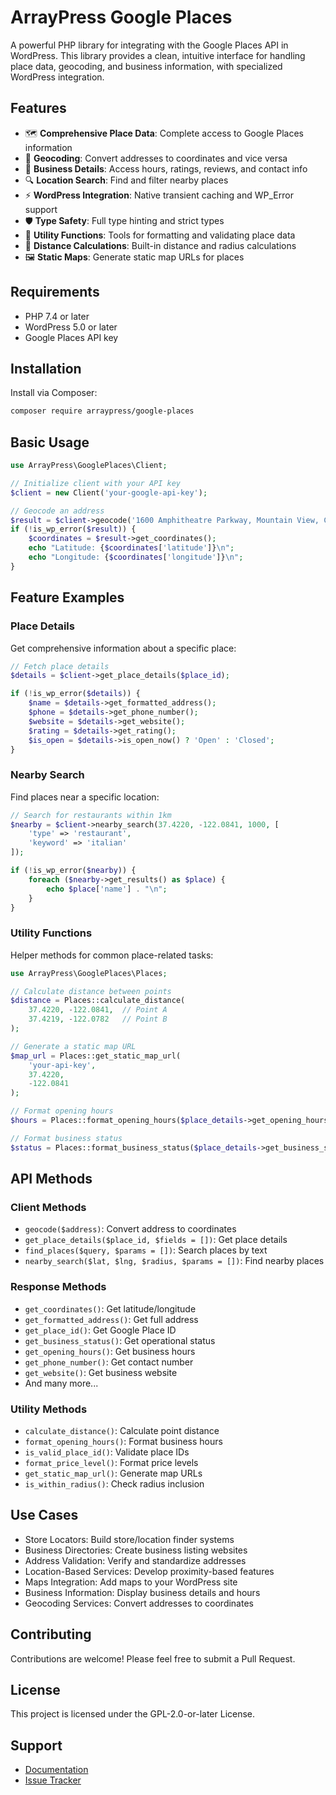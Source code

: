 # ArrayPress Google Places

A powerful PHP library for integrating with the Google Places API in WordPress. This library provides a clean, intuitive interface for handling place data, geocoding, and business information, with specialized WordPress integration.

## Features

- 🗺️ **Comprehensive Place Data**: Complete access to Google Places information
- 📍 **Geocoding**: Convert addresses to coordinates and vice versa
- 💼 **Business Details**: Access hours, ratings, reviews, and contact info
- 🔍 **Location Search**: Find and filter nearby places
- ⚡ **WordPress Integration**: Native transient caching and WP_Error support
- 🛡️ **Type Safety**: Full type hinting and strict types
- 🔄 **Utility Functions**: Tools for formatting and validating place data
- 📐 **Distance Calculations**: Built-in distance and radius calculations
- 🖼️ **Static Maps**: Generate static map URLs for places

## Requirements

- PHP 7.4 or later
- WordPress 5.0 or later
- Google Places API key

## Installation

Install via Composer:

```bash
composer require arraypress/google-places
```

## Basic Usage

```php
use ArrayPress\GooglePlaces\Client;

// Initialize client with your API key
$client = new Client('your-google-api-key');

// Geocode an address
$result = $client->geocode('1600 Amphitheatre Parkway, Mountain View, CA');
if (!is_wp_error($result)) {
    $coordinates = $result->get_coordinates();
    echo "Latitude: {$coordinates['latitude']}\n";
    echo "Longitude: {$coordinates['longitude']}\n";
}
```

## Feature Examples

### Place Details

Get comprehensive information about a specific place:

```php
// Fetch place details
$details = $client->get_place_details($place_id);

if (!is_wp_error($details)) {
    $name = $details->get_formatted_address();
    $phone = $details->get_phone_number();
    $website = $details->get_website();
    $rating = $details->get_rating();
    $is_open = $details->is_open_now() ? 'Open' : 'Closed';
}
```

### Nearby Search

Find places near a specific location:

```php
// Search for restaurants within 1km
$nearby = $client->nearby_search(37.4220, -122.0841, 1000, [
    'type' => 'restaurant',
    'keyword' => 'italian'
]);

if (!is_wp_error($nearby)) {
    foreach ($nearby->get_results() as $place) {
        echo $place['name'] . "\n";
    }
}
```

### Utility Functions

Helper methods for common place-related tasks:

```php
use ArrayPress\GooglePlaces\Places;

// Calculate distance between points
$distance = Places::calculate_distance(
    37.4220, -122.0841,  // Point A
    37.4219, -122.0782   // Point B
);

// Generate a static map URL
$map_url = Places::get_static_map_url(
    'your-api-key',
    37.4220,
    -122.0841
);

// Format opening hours
$hours = Places::format_opening_hours($place_details->get_opening_hours());

// Format business status
$status = Places::format_business_status($place_details->get_business_status());
```

## API Methods

### Client Methods
- `geocode($address)`: Convert address to coordinates
- `get_place_details($place_id, $fields = [])`: Get place details
- `find_places($query, $params = [])`: Search places by text
- `nearby_search($lat, $lng, $radius, $params = [])`: Find nearby places

### Response Methods
- `get_coordinates()`: Get latitude/longitude
- `get_formatted_address()`: Get full address
- `get_place_id()`: Get Google Place ID
- `get_business_status()`: Get operational status
- `get_opening_hours()`: Get business hours
- `get_phone_number()`: Get contact number
- `get_website()`: Get business website
- And many more...

### Utility Methods
- `calculate_distance()`: Calculate point distance
- `format_opening_hours()`: Format business hours
- `is_valid_place_id()`: Validate place IDs
- `format_price_level()`: Format price levels
- `get_static_map_url()`: Generate map URLs
- `is_within_radius()`: Check radius inclusion

## Use Cases

- Store Locators: Build store/location finder systems
- Business Directories: Create business listing websites
- Address Validation: Verify and standardize addresses
- Location-Based Services: Develop proximity-based features
- Maps Integration: Add maps to your WordPress site
- Business Information: Display business details and hours
- Geocoding Services: Convert addresses to coordinates

## Contributing

Contributions are welcome! Please feel free to submit a Pull Request.

## License

This project is licensed under the GPL-2.0-or-later License.

## Support

- [Documentation](https://github.com/arraypress/google-places)
- [Issue Tracker](https://github.com/arraypress/google-places/issues)